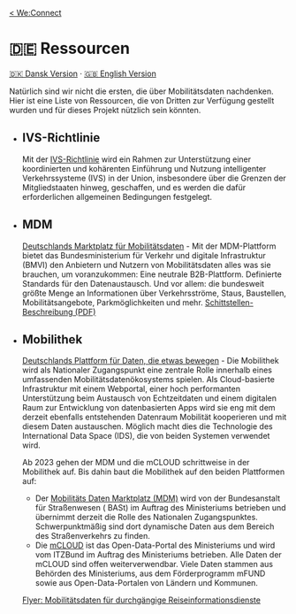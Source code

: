 [< We:Connect](README-de.md)

# 🇩🇪 Ressourcen

[🇩🇰 Dansk Version](resources-da.md) · [🇬🇧 English Version](resources.md)

Natürlich sind wir nicht die ersten, die über Mobilitätsdaten nachdenken. Hier ist eine Liste von Ressourcen, die von
Dritten zur Verfügung gestellt wurden und für dieses Projekt nützlich sein könnten.

* ## IVS-Richtlinie
  Mit der [IVS-Richtlinie](docs/CELEX%2002010L0040-20180109%20DE%20TXT.pdf) wird ein Rahmen zur Unterstützung einer
  koordinierten und kohärenten Einführung und Nutzung intelligenter Verkehrssysteme (IVS) in der Union, insbesondere
  über die Grenzen der Mitgliedstaaten hinweg, geschaffen, und es werden die dafür erforderlichen allgemeinen
  Bedingungen festgelegt.

* ## MDM
  [Deutschlands Marktplatz für Mobilitätsdaten](https://www.mdm-portal.de) - Mit der MDM-Plattform
  bietet das Bundesministerium für Verkehr und digitale Infrastruktur (BMVI) den Anbietern und Nutzern von
  Mobilitätsdaten alles was sie brauchen, um voranzukommen: Eine neutrale B2B-Plattform. Definierte Standards für den
  Datenaustausch. Und vor allem: die bundesweit größte Menge an Informationen über Verkehrsströme, Staus,
  Baustellen, Mobilitätsangebote, Parkmöglichkeiten und mehr.
  [Schittstellen-Beschreibung (PDF)](docs/mdm-technische-schnittstellenbeschreibung-v2.8.0.pdf)

* ## Mobilithek
  [Deutschlands Plattform für Daten, die etwas bewegen](https://www.bmvi.de/SharedDocs/DE/Artikel/DG/mobilithek.html) -
  Die Mobilithek wird als Nationaler Zugangspunkt eine zentrale Rolle innerhalb eines umfassenden
  Mobilitätsdatenökosystems spielen. Als Cloud-basierte Infrastruktur mit einem Webportal, einer hoch performanten
  Unterstützung beim Austausch von Echtzeitdaten und einem digitalen Raum zur Entwicklung von datenbasierten Apps wird
  sie eng mit dem derzeit ebenfalls entstehenden Datenraum Mobilität kooperieren und mit diesem Daten austauschen.
  Möglich macht dies die Technologie des International Data Space (IDS), die von beiden Systemen verwendet wird.

  Ab 2023 gehen der MDM und die mCLOUD schrittweise in der Mobilithek auf. Bis dahin baut die Mobilithek auf den beiden
  Plattformen auf:

    * Der [Mobilitäts Daten Marktplatz (MDM)](https://www.mdm-portal.de/) wird von der Bundesanstalt für Straßenwesen (
      BASt) im Auftrag des Ministeriums betrieben und übernimmt derzeit die Rolle des Nationalen Zugangspunktes.
      Schwerpunktmäßig sind dort dynamische Daten aus dem Bereich des Straßenverkehrs zu finden.
    * Die [mCLOUD](https://www.mcloud.de/) ist das Open-Data-Portal des Ministeriums und wird vom ITZBund im Auftrag des
      Ministeriums betrieben. Alle Daten der mCLOUD sind offen weiterverwendbar. Viele Daten stammen aus Behörden des
      Ministeriums, aus dem Förderprogramm mFUND sowie aus Open-Data-Portalen von Ländern und Kommunen.

  [Flyer: Mobilitätsdaten für durchgängige Reiseinformationsdienste](docs/multimodale-reisefunktionen-flyer.pdf)
